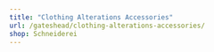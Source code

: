 ```yaml
---
title: "Clothing Alterations Accessories"
url: /gateshead/clothing-alterations-accessories/
shop: Schneiderei
---
```

